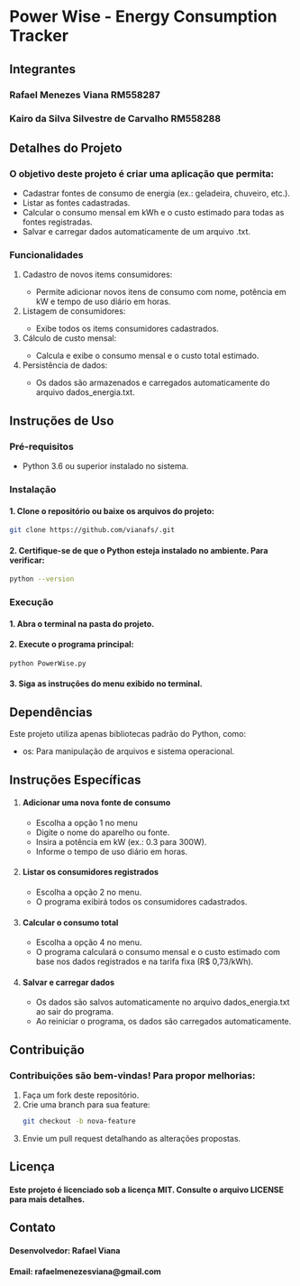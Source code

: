# Power Wise - Energy Consumption Tracker
<h2>Integrantes</h2>
<h3>Rafael Menezes Viana RM558287</h3>
<h3>Kairo da Silva Silvestre de Carvalho RM558288</h3>
<h2>Detalhes do Projeto</h2>
<h3>O objetivo deste projeto é criar uma aplicação que permita:</h3>
<ul>
  <li>Cadastrar fontes de consumo de energia (ex.: geladeira, chuveiro, etc.).</li>
  <li>Listar as fontes cadastradas.</li>
  <li>Calcular o consumo mensal em kWh e o custo estimado para todas as fontes registradas.</li>
  <li>Salvar e carregar dados automaticamente de um arquivo .txt.</li>
</ul>
<h3>Funcionalidades</h3>
<ol>
  <li>Cadastro de novos items consumidores:</li>
  <ul>
    <li>Permite adicionar novos itens de consumo com nome, potência em kW e tempo de uso diário em horas.</li>
  </ul>
  <li>Listagem de consumidores:</li>
  <ul>
    <li>Exibe todos os items consumidores cadastrados.</li>
  </ul>
  <li>Cálculo de custo mensal:</li>
  <ul>
    <li>Calcula e exibe o consumo mensal e o custo total estimado.</li>
  </ul>
  <li>Persistência de dados:</li>
  <ul>
    <li>Os dados são armazenados e carregados automaticamente do arquivo dados_energia.txt.</li>
  </ul>
</ol>

<h2>Instruções de Uso</h2>
<h3>Pré-requisitos</h3>
<ul>
  <li>Python 3.6 ou superior instalado no sistema.</li>
</ul>
<h3>Instalação</h3>
<h4>1. Clone o repositório ou baixe os arquivos do projeto:</h4>

```bash
git clone https://github.com/vianafs/.git
```
<h4>2. Certifique-se de que o Python esteja instalado no ambiente. Para verificar:</h4>

```bash
python --version

```
<h3>Execução</h3>
<h4>1. Abra o terminal na pasta do projeto.</h4>
<h4>2. Execute o programa principal:</h4>

```bash
python PowerWise.py

```
<h4>3. Siga as instruções do menu exibido no terminal.</h4>
<h2>Dependências</h2>
<p>Este projeto utiliza apenas bibliotecas padrão do Python, como:</p>
<ul>
  <li>os: Para manipulação de arquivos e sistema operacional.</li>
</ul>
<h2>Instruções Específicas</h2>
<ol>
  <li><h4>Adicionar uma nova fonte de consumo</h4></li>
  <ul>
    <li>Escolha a opção 1 no menu</li>
    <li>Digite o nome do aparelho ou fonte.</li>
    <li>Insira a potência em kW (ex.: 0.3 para 300W).</li>
    <li>Informe o tempo de uso diário em horas.</li>
  </ul>
  <li><h4>Listar os consumidores registrados</h4></li>
  <ul>
    <li>Escolha a opção 2 no menu.</li>
    <li>O programa exibirá todos os consumidores cadastrados.</li>
  </ul>
  <li><h4>Calcular o consumo total</h4></li>
    <ul>
    <li>Escolha a opção 4 no menu.</li>
    <li>O programa calculará o consumo mensal e o custo estimado com base nos dados registrados e na tarifa fixa (R$ 0,73/kWh).</li>
  </ul>
  <li><h4>Salvar e carregar dados</h4></li>
    <ul>
    <li>Os dados são salvos automaticamente no arquivo dados_energia.txt ao sair do programa.</li>
    <li>Ao reiniciar o programa, os dados são carregados automaticamente.</li>
  </ul>
</ol>
<h2>Contribuição</h2>
<h3>Contribuições são bem-vindas! Para propor melhorias:</h3>
<ol>
  <li>Faça um fork deste repositório.</li>
  <li>Crie uma branch para sua feature:</li>

```bash
git checkout -b nova-feature

```
  <li>Envie um pull request detalhando as alterações propostas.</li>
</ol>
<h2>Licença</h2>
<h4>Este projeto é licenciado sob a licença MIT. Consulte o arquivo LICENSE para mais detalhes.</h4>
<h2>Contato</h2>
<h4>Desenvolvedor: Rafael Viana</h4>
<h4>Email: rafaelmenezesviana@gmail.com </h4>

